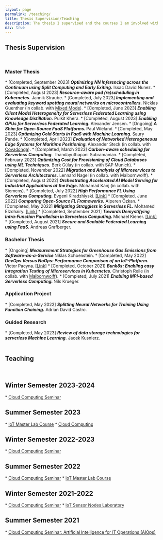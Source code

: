 ```yaml
---
layout: page
permalink: /teaching/
title: Thesis Supervision/Teaching
description: The thesis I supervised and the courses I am involved with at TUM
nav: true
---
```

<h2>Thesis Supervision</h2>
<br>
<h3> Master Thesis </h3>
* [Completed, September 2023] <strong><em> Optimizing NN Inferencing across the Continuum using Split Computing and Early Exiting.</em></strong> Issac David Nunez.
* [Completed, August 2023] <strong><em> Resource-aware pod (re)scheduling in Kubernetes.</em></strong> Jannik Straube.
* [Completed, July 2023] <strong><em> Implementing and evaluating keyword spotting neural networks on microcontrollers.</em></strong> Nicklas Guenther (in collab. with <a href="https://www.mixed-mode.de/">Mixed Mode</a>).
* [Completed, June 2023] <strong><em> Enabling Client Model Heterogeneity for Serverless Federated Learning using Knowledge Distillation.</em></strong> Pulkit Khera.
* [Completed, August 2023] <strong><em> Enabling GPUs for Serverless Federated Learning. </em></strong> Alexander Jensen.
* [Ongoing] <strong><em> A Shim for Open-Source FaaS Platforms. </em></strong> Paul Wieland.
* [Completed, May 2023] <strong><em> Optimizing Cold Starts in FaaS with Machine Learning</em></strong>. Saury Pande.
* [Completed, April 2023] <strong><em> Evaluation of Networked Heterogeneous Edge Systems for Maritime Positioning.
</em></strong> Alexander Steck (in collab. with <a href="https://covadonga.eu/">Covadonga</a>).
* [Completed, March 2023] <strong><em> Carbon-aware scheduling for Serverless Computing</em></strong>. Thandayuthapani Subramanian.
* [Completed, February 2023] <strong><em> Optimizing Cost for Provisioning of Cloud Databases using ML Techniques.</em></strong> Berk Gülay (in collab. with SAP Munich).
* [Completed, November 2022] <strong><em> Migration and Analysis of Microservices to Serverless Architectures.</em></strong> Lennard Nagel (in collab. with Maibornwolff).
* [Completed, August 2022] <strong><em> Orchestrating Accelerated AI Model Serving for Industrial Applications at the Edge.</em></strong> Mohamad Kanj (in collab. with Siemens).
* [Completed, July 2022] <strong><em> High Performance FL Using Serverless Computing.</em></strong> Evgeni Kiradzhiyski. <a href="https://mediatum.ub.tum.de/1685431">[Link]</a>
* [Completed, June 2022] <strong><em> Comparing Open-Source FL Frameworks.</em></strong> Alperen Özkan.
* [Completed, May 2022] <strong><em> Mitigating Stragglers in Serverless FL.</em></strong> Mohamed Elzohairy. <a href="https://mediatum.ub.tum.de/doc/1685641/1685641.pdf">[Link]</a>
* [Completed, September 2021] <strong><em> Towards Demystifying Intra-Function Parallelism in Serverless Computing. </em></strong> Michael Kiener. <a href="https://mediatum.ub.tum.de/node?id=1624841">[Link]</a>
* [Completed, August 2021] <strong><em>Secure and Scalable Federated Learning using FaaS. </em></strong> Andreas Grafberger.

<br>
<h3> Bachelor Thesis </h3>
* [Ongoing] <strong><em> Measurement Strategies for Greenhouse Gas Emissions from Software-as-a-Service </em></strong> Niklas Schoenstein.
* [Completed, May 2022] <strong><em> DevOps Versus NoOps: Performance Comparison of an IoT-Platform. </em></strong> Victor Pacyna. <a href="https://github.com/CAPS-Cloud/IoT-Platform-Migration/blob/master/doc/Thesis_Victor_Pacyna.pdf">[Link]</a>
* [Completed, October 2021] <strong><em> Bunk8s: Enabling easy Integration Testing of Microservices in Kubernetes. </em></strong> Christoph Reile (in collab. with <a href="https://www.maibornwolff.de/en/news-portal">Maibornwolff</a>).
* [Completed, July 2021] <strong><em> Enabling MPI-based Serverless Computing. </em></strong> Nils Krueger.

<br>
<h3> Application Project </h3>
* [Completed, May 2022] <strong><em> Splitting Neural Networks for Training Using Function Chaining.</em></strong> Adrian David Castro.
<br>

<h3> Guided Research </h3>
* [Completed, May 2023] <strong><em> Review of data storage technologies for serverless Machine Learning.</em></strong> Jacek Kusnierz.
<br>

<!-- For students at TUM. -->
<br>
<h2>Teaching</h2>
<br>
<h2>Winter Semester 2023-2024</h2>
* <a href="https://www.ce.cit.tum.de/caps/lehre/ws22/seminare-1/cloud-computing/">Cloud Computing Seminar</a>

<h2>Summer Semester 2023</h2>
* <a href="https://www.ce.cit.tum.de/caps/lehre/ss23/praktika/iot-master-lab-course/">IoT Master Lab Course</a>
* <a href="https://www.ce.cit.tum.de/caps/lehre/ss23/vorlesungen/cloud-computing/">Cloud Computing</a>

<h2>Winter Semester 2022-2023</h2>
* <a href="https://www.ce.cit.tum.de/caps/lehre/ws22/seminare/cloud-computing/">Cloud Computing Seminar</a>

<h2>Summer Semester 2022</h2>
* <a href="https://www.in.tum.de/caps/lehre/ss22/seminare/cloud-computing-seminar/">Cloud Computing Seminar</a>
* <a href="https://www.in.tum.de/caps/lehre/ss22/praktika/iot-master-lab-course/">IoT Master Lab Course</a>

<h2>Winter Semester 2021-2022</h2>
* <a href="https://www.in.tum.de/caps/lehre/ws21/seminare/cloud-computing/">Cloud Computing Seminar</a>
* <a href="https://www.in.tum.de/caps/lehre/ws21/praktika/iot-sensor-node-laboratory/">IoT Sensor Nodes Laboratory</a>

<h2>Summer Semester 2021</h2>
* <a href="https://www.in.tum.de/caps/lehre/ss-21/seminare/cloud-computing-artificial-intelligence-for-it-operations-aiops/">Cloud Computing Seminar: Artificial Intelligence for IT Operations (AIOps)</a>